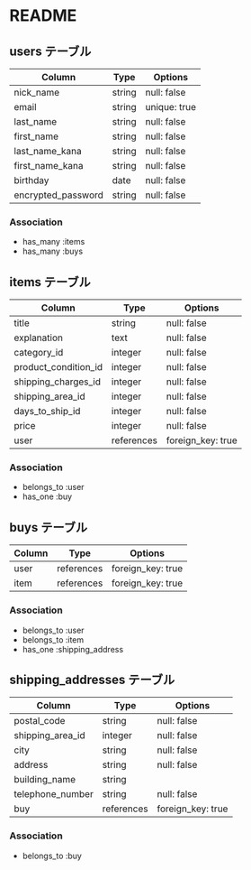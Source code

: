 # README

## users テーブル

| Column             | Type   | Options      |
| ------------------ | ------ | ------------ |
| nick_name          | string | null: false  |
| email              | string | unique: true |
| last_name          | string | null: false  |
| first_name         | string | null: false  |
| last_name_kana     | string | null: false  |
| first_name_kana    | string | null: false  |
| birthday           | date   | null: false  |
| encrypted_password | string | null: false  |

### Association

* has_many :items
* has_many :buys

## items テーブル

| Column                | Type       | Options           |
| --------------------- | ---------- | ----------------- |
| title                 | string     | null: false       |
| explanation           | text       | null: false       |
| category_id           | integer    | null: false       |
| product_condition_id  | integer    | null: false       |
| shipping_charges_id   | integer    | null: false       |
| shipping_area_id      | integer    | null: false       |
| days_to_ship_id       | integer    | null: false       |
| price                 | integer    | null: false       |
| user                  | references | foreign_key: true |

### Association

* belongs_to :user
* has_one :buy

## buys テーブル

| Column      | Type       | Options           |
| ----------- | ---------- | ----------------- |
| user        | references | foreign_key: true |
| item        | references | foreign_key: true |

### Association

* belongs_to :user
* belongs_to :item
* has_one :shipping_address

## shipping_addresses テーブル

| Column           | Type       | Options           |
| ---------------- | ---------- | ----------------- |
| postal_code      | string     | null: false       |
| shipping_area_id | integer    | null: false       |
| city             | string     | null: false       |
| address          | string     | null: false       |
| building_name    | string     |                   |
| telephone_number | string     | null: false       |
| buy              | references | foreign_key: true |

### Association

* belongs_to :buy